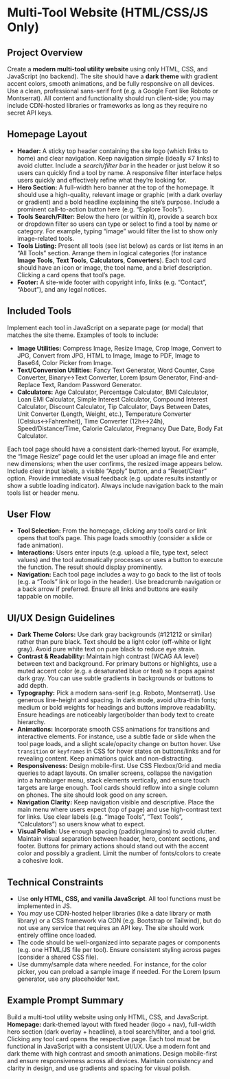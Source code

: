 # Multi-Tool Website (HTML/CSS/JS Only)

## Project Overview

Create a **modern multi-tool utility website** using only HTML, CSS, and JavaScript (no backend). The site should have a **dark theme** with gradient accent colors, smooth animations, and be fully responsive on all devices. Use a clean, professional sans-serif font (e.g. a Google Font like Roboto or Montserrat). All content and functionality should run client-side; you may include CDN-hosted libraries or frameworks as long as they require no secret API keys.

## Homepage Layout

* **Header:** A sticky top header containing the site logo (which links to home) and clear navigation. Keep navigation simple (ideally ≤7 links) to avoid clutter. Include a *search/filter bar* in the header or just below it so users can quickly find a tool by name. A responsive filter interface helps users quickly and effectively refine what they’re looking for.
* **Hero Section:** A full-width hero banner at the top of the homepage. It should use a high-quality, relevant image or graphic (with a dark overlay or gradient) and a bold headline explaining the site’s purpose. Include a prominent call-to-action button here (e.g. “Explore Tools”).
* **Tools Search/Filter:** Below the hero (or within it), provide a search box or dropdown filter so users can type or select to find a tool by name or category. For example, typing “image” would filter the list to show only image-related tools.
* **Tools Listing:** Present all tools (see list below) as cards or list items in an “All Tools” section. Arrange them in logical categories (for instance **Image Tools**, **Text Tools**, **Calculators**, **Converters**). Each tool card should have an icon or image, the tool name, and a brief description. Clicking a card opens that tool’s page.
* **Footer:** A site-wide footer with copyright info, links (e.g. “Contact”, “About”), and any legal notices.

## Included Tools

Implement each tool in JavaScript on a separate page (or modal) that matches the site theme. Examples of tools to include:

* **Image Utilities:** Compress Image, Resize Image, Crop Image, Convert to JPG, Convert from JPG, HTML to Image, Image to PDF, Image to Base64, Color Picker from Image.
* **Text/Conversion Utilities:** Fancy Text Generator, Word Counter, Case Converter, Binary↔Text Converter, Lorem Ipsum Generator, Find-and-Replace Text, Random Password Generator.
* **Calculators:** Age Calculator, Percentage Calculator, BMI Calculator, Loan EMI Calculator, Simple Interest Calculator, Compound Interest Calculator, Discount Calculator, Tip Calculator, Days Between Dates, Unit Converter (Length, Weight, etc.), Temperature Converter (Celsius↔Fahrenheit), Time Converter (12h↔24h), Speed/Distance/Time, Calorie Calculator, Pregnancy Due Date, Body Fat Calculator.

Each tool page should have a consistent dark-themed layout. For example, the “Image Resize” page could let the user upload an image file and enter new dimensions; when the user confirms, the resized image appears below. Include clear input labels, a visible “Apply” button, and a “Reset/Clear” option. Provide immediate visual feedback (e.g. update results instantly or show a subtle loading indicator). Always include navigation back to the main tools list or header menu.

## User Flow

* **Tool Selection:** From the homepage, clicking any tool’s card or link opens that tool’s page. This page loads smoothly (consider a slide or fade animation).
* **Interactions:** Users enter inputs (e.g. upload a file, type text, select values) and the tool automatically processes or uses a button to execute the function. The result should display prominently.
* **Navigation:** Each tool page includes a way to go back to the list of tools (e.g. a “Tools” link or logo in the header). Use breadcrumb navigation or a back arrow if preferred. Ensure all links and buttons are easily tappable on mobile.

## UI/UX Design Guidelines

* **Dark Theme Colors:** Use dark gray backgrounds (#121212 or similar) rather than pure black. Text should be a light color (off-white or light gray). Avoid pure white text on pure black to reduce eye strain.
* **Contrast & Readability:** Maintain high contrast (WCAG AA level) between text and background. For primary buttons or highlights, use a muted accent color (e.g. a desaturated blue or teal) so it pops against dark gray. You can use subtle gradients in backgrounds or buttons to add depth.
* **Typography:** Pick a modern sans-serif (e.g. Roboto, Montserrat). Use generous line-height and spacing. In dark mode, avoid ultra-thin fonts; medium or bold weights for headings and buttons improve readability. Ensure headings are noticeably larger/bolder than body text to create hierarchy.
* **Animations:** Incorporate smooth CSS animations for transitions and interactive elements. For instance, use a subtle fade or slide when the tool page loads, and a slight scale/opacity change on button hover. Use `transition` or `keyframes` in CSS for hover states on buttons/links and for revealing content. Keep animations quick and non-distracting.
* **Responsiveness:** Design mobile-first. Use CSS Flexbox/Grid and media queries to adapt layouts. On smaller screens, collapse the navigation into a hamburger menu, stack elements vertically, and ensure touch targets are large enough. Tool cards should reflow into a single column on phones. The site should look good on any screen.
* **Navigation Clarity:** Keep navigation visible and descriptive. Place the main menu where users expect (top of page) and use high-contrast text for links. Use clear labels (e.g. “Image Tools”, “Text Tools”, “Calculators”) so users know what to expect.
* **Visual Polish:** Use enough spacing (padding/margins) to avoid clutter. Maintain visual separation between header, hero, content sections, and footer. Buttons for primary actions should stand out with the accent color and possibly a gradient. Limit the number of fonts/colors to create a cohesive look.

## Technical Constraints

* Use **only HTML, CSS, and vanilla JavaScript**. All tool functions must be implemented in JS.
* You *may* use CDN-hosted helper libraries (like a date library or math library) or a CSS framework via CDN (e.g. Bootstrap or Tailwind), but do not use any service that requires an API key. The site should work entirely offline once loaded.
* The code should be well-organized into separate pages or components (e.g. one HTML/JS file per tool). Ensure consistent styling across pages (consider a shared CSS file).
* Use dummy/sample data where needed. For instance, for the color picker, you can preload a sample image if needed. For the Lorem Ipsum generator, use any placeholder text.

## Example Prompt Summary

Build a multi-tool utility website using only HTML, CSS, and JavaScript. **Homepage:** dark-themed layout with fixed header (logo + nav), full-width hero section (dark overlay + headline), a tool search/filter, and a tool grid. Clicking any tool card opens the respective page. Each tool must be functional in JavaScript with a consistent UI/UX. Use a modern font and dark theme with high contrast and smooth animations. Design mobile-first and ensure responsiveness across all devices. Maintain consistency and clarity in design, and use gradients and spacing for visual polish.
